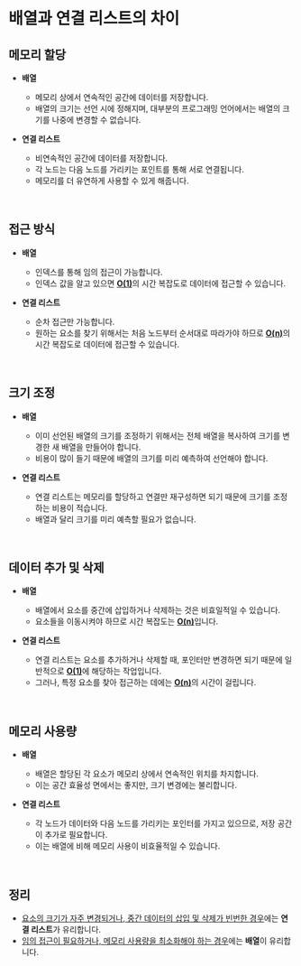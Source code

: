 # 배열과 연결 리스트의 차이

## 메모리 할당
- **배열**
  - 메모리 상에서 연속적인 공간에 데이터를 저장합니다.
  - 배열의 크기는 선언 시에 정해지며, 대부분의 프로그래밍 언어에서는 배열의 크기를 나중에 변경할 수 없습니다.

- **연결 리스트**
  - 비연속적인 공간에 데이터를 저장합니다.
  - 각 노드는 다음 노드를 가리키는 포인트를 통해 서로 연결됩니다.
  - 메모리를 더 유연하게 사용할 수 있게 해줍니다.

<br>

## 접근 방식
- **배열**
  - 인덱스를 통해 임의 접근이 가능합니다.
  - 인덱스 값을 알고 있으면 <U>**O(1)**</U>의 시간 복잡도로 데이터에 접근할 수 있습니다.

- **연결 리스트**
  - 순차 접근만 가능합니다.
  - 원하는 요소를 찾기 위해서는 처음 노드부터 순서대로 따라가야 하므로 <U>**O(n)**</U>의 시간 복잡도로 데이터에 접근할 수 있습니다.

<br>

## 크기 조정
  - **배열**
    - 이미 선언된 배열의 크기를 조정하기 위해서는 전체 배열을 복사하여 크기를 변경한 새 배열을 만들어야 합니다.
    - 비용이 많이 들기 때문에 배열의 크기를 미리 예측하여 선언해야 합니다.

  - **연결 리스트**
    - 연결 리스트는 메모리를 할당하고 연결만 재구성하면 되기 때문에 크기를 조정하는 비용이 적습니다.
    - 배열과 달리 크기를 미리 예측할 필요가 없습니다.

<br>

## 데이터 추가 및 삭제
  - **배열**
    - 배열에서 요소를 중간에 삽입하거나 삭제하는 것은 비효일적일 수 있습니다.
    - 요소들을 이동시켜야 하므로 시간 복잡도는 <U>**O(n)**</U>입니다.

  - **연결 리스트**
    - 연결 리스트는 요소를 추가하거나 삭제할 때, 포인터만 변경하면 되기 때문에 일반적으로 <U>**O(1)**</U>에 해당하는 작업입니다.
    - 그러나, 특정 요소를 찾아 접근하는 데에는 <U>**O(n)**</U>의 시간이 걸립니다.

<br>

## 메모리 사용량
  - **배열**
    - 배열은 할당된 각 요소가 메모리 상에서 연속적인 위치를 차지합니다.
    - 이는 공간 효율성 면에서는 좋지만, 크기 변경에는 불리합니다.
    
  - **연결 리스트**
    - 각 노드가 데이터와 다음 노드를 가리키는 포인터를 가지고 있으므로, 저장 공간이 추가로 필요합니다.
    - 이는 배열에 비해 메모리 사용이 비효율적일 수 있습니다.

<br>

## 정리
  - <U>요소의 크기가 자주 변경되거나, 중간 데이터의 삽입 및 삭제가 빈번한 경우</U>에는 **연결 리스트**가 유리합니다.
  - <U>임의 접근이 필요하거나, 메모리 사용량을 최소화해야 하는 경우</U>에는 **배열**이 유리합니다.
